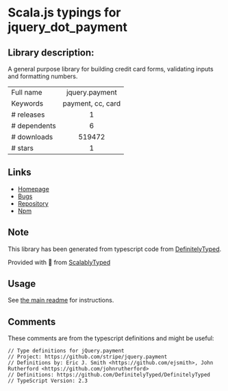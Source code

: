 
# Scala.js typings for jquery_dot_payment


## Library description:
A general purpose library for building credit card forms, validating inputs and formatting numbers.

|                    |                 |
| ------------------ | :-------------: |
| Full name          | jquery.payment |
| Keywords           | payment, cc, card |
| # releases         | 1 |
| # dependents       | 6 |
| # downloads        | 519472 |
| # stars            | 1 |

## Links
- [Homepage](https://github.com/stripe/jquery.payment#readme)
- [Bugs](https://github.com/stripe/jquery.payment/issues)
- [Repository](https://github.com/stripe/jquery.payment)
- [Npm](https://www.npmjs.com/package/jquery.payment)
    


## Note
This library has been generated from typescript code from [DefinitelyTyped](https://definitelytyped.org).

Provided with :purple_heart: from [ScalablyTyped](https://github.com/oyvindberg/ScalablyTyped)

## Usage
See [the main readme](../../readme.md) for instructions.

## Comments

These comments are from the typescript definitions and might be useful:
```
// Type definitions for jQuery.payment
// Project: https://github.com/stripe/jquery.payment
// Definitions by: Eric J. Smith <https://github.com/ejsmith>, John Rutherford <https://github.com/johnrutherford>
// Definitions: https://github.com/DefinitelyTyped/DefinitelyTyped
// TypeScript Version: 2.3

```

